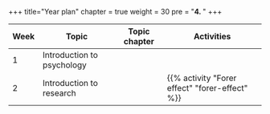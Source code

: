 +++
title="Year plan"
chapter = true
weight = 30
pre = "<b>4. </b>"
+++

|Week|Topic|Topic chapter|Activities|
|----|-----|-------------|----------|
|1|Introduction to psychology|||
|2|Introduction to research||{{% activity "Forer effect" "forer-effect" %}}|